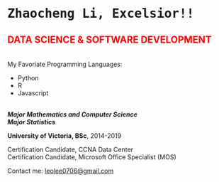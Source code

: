 <h1 style="font-family: monospace;">Zhaocheng Li, Excelsior!!</h1>

<h2 style="color: red;">DATA SCIENCE & SOFTWARE DEVELOPMENT</h2>

<br/> My Favoriate Programming Languages:
  - Python
  - R
  - Javascript
  
<br/>***Major Mathematics and Computer Science***
<br/>***Major Statistics***

**University of Victoria, BSc**, 2014-2019

Certification Candidate, CCNA Data Center<br/>
Certification Candidate, Microsoft Office Specialist (MOS)

Contact me: leolee0706@gmail.com

